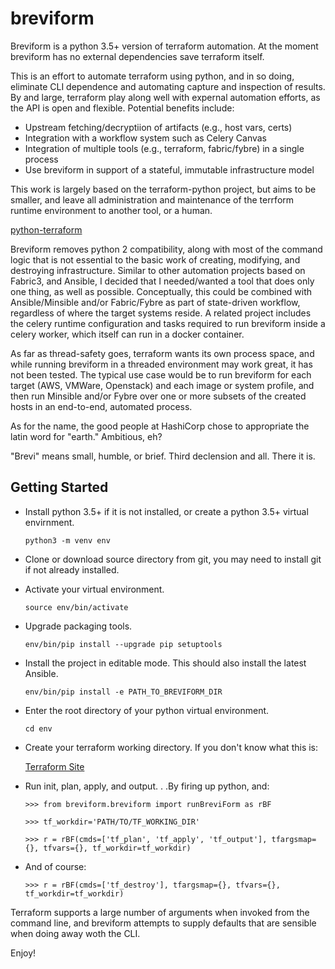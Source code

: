 breviform
========

Breviform is a python 3.5+ version of terraform automation. At the 
moment breviform has no external dependencies save terraform itself.

This is an effort to automate terraform using python, and in so doing, 
eliminate CLI dependence and automating capture and inspection of 
results. By and large, terraform play along well with expernal automation 
efforts, as the API is open and flexible. Potential benefits include:

  * Upstream fetching/decryptiion of artifacts (e.g., host vars, certs)
  * Integration with a workflow system such as Celery Canvas
  * Integration of multiple tools (e.g., terraform, fabric/fybre) in a single process 
  * Use breviform in support of a stateful, immutable infrastructure model

This work is largely based on the terraform-python project, but aims to be 
smaller, and leave all administration and maintenance of the 
terrform runtime environment to another tool, or a human.

   [python-terraform](https://github.com/beelit94/python-terraform)
 
Breviform removes python 2 compatibility, along with most of the 
command logic that is not essential to the basic work of creating, 
modifying, and destroying infrastructure. Similar to other 
automation projects based on Fabric3, and Ansible, I decided that I 
needed/wanted a tool that does only one thing, as well as possible.
Conceptually, this could be combined with Ansible/Minsible and/or Fabric/Fybre as part 
of state-driven workflow, regardless of where the target systems reside. 
A related project includes the celery runtime configuration and tasks 
required to run breviform inside a celery worker, which itself can run in a 
docker container.

As far as thread-safety goes, terraform wants its own process space, and 
while running breviform in a threaded environment may work great, 
it has not been tested. The typical use case would be to run breviform for 
each target (AWS, VMWare, Openstack) and each image or system profile, and 
then run Minsible and/or Fybre over one or more subsets of the 
created hosts in an end-to-end, automated process.

As for the name, the good people at HashiCorp chose to appropriate 
the latin word for "earth." Ambitious, eh?

"Brevi" means small, humble, or brief. Third declension and all. There it is.


Getting Started
---------------

- Install python 3.5+ if it is not installed, or create a python 3.5+ virtual envirnment.

    `python3 -m venv env`

- Clone or download source directory from git, you may need to install git if not already installed.  

- Activate your virtual environment.

    `source env/bin/activate`

- Upgrade packaging tools.

    `env/bin/pip install --upgrade pip setuptools`

- Install the project in editable mode. This should also install the latest Ansible.

    `env/bin/pip install -e PATH_TO_BREVIFORM_DIR`

- Enter the root directory of your python virtual environment.

    `cd env`

- Create your terraform working directory. If you don't know what this is:

    [Terraform Site](https://www.terraform.io/)
    
- Run init, plan, apply, and output. . .By firing up python, and:

    `>>> from breviform.breviform import runBreviForm as rBF`
    
    `>>> tf_workdir='PATH/TO/TF_WORKING_DIR'`
    
    `>>> r = rBF(cmds=['tf_plan', 'tf_apply', 'tf_output'], tfargsmap={}, tfvars={}, tf_workdir=tf_workdir)`
    
- And of course:
    
    `>>> r = rBF(cmds=['tf_destroy'], tfargsmap={}, tfvars={}, tf_workdir=tf_workdir)`

Terraform supports a large number of arguments when invoked from the command line, and 
breviform attempts to supply defaults that are sensible when doing away woth the CLI.  


Enjoy!

